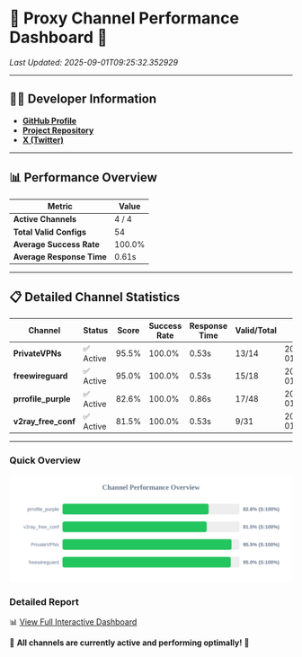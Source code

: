 # 🌟 Proxy Channel Performance Dashboard 🌟

_Last Updated: 2025-09-01T09:25:32.352929_

---

## 👩‍💻 Developer Information

- **[GitHub Profile](https://github.com/4n0nymou3)**  
- **[Project Repository](https://github.com/4n0nymou3/multi-proxy-config-fetcher)**  
- **[X (Twitter)](https://x.com/4n0nymou3)**  

---

## 📊 Performance Overview

| Metric                | Value       |
|-----------------------|-------------|
| **Active Channels**   | 4 / 4       |
| **Total Valid Configs** | 54          |
| **Average Success Rate** | 100.0%      |
| **Average Response Time** | 0.61s       |

---

## 📋 Detailed Channel Statistics

| Channel          | Status     | Score  | Success Rate | Response Time | Valid/Total | Last Success               |
|------------------|------------|--------|--------------|---------------|-------------|----------------------------|
| **PrivateVPNs**  | ✅ Active  | 95.5%  | 100.0% | 0.53s         | 13/14       | 2025-09-01T09:25:31.792520 |
| **freewireguard**  | ✅ Active  | 95.0%  | 100.0% | 0.53s         | 15/18       | 2025-09-01T09:25:32.351028 |
| **prrofile_purple**  | ✅ Active  | 82.6%  | 100.0% | 0.86s         | 17/48       | 2025-09-01T09:25:30.644904 |
| **v2ray_free_conf**  | ✅ Active  | 81.5%  | 100.0% | 0.53s         | 9/31       | 2025-09-01T09:25:31.218638 |

---

### Quick Overview
<div align="center">
  <a href="https://raw.githubusercontent.com/nullluser/NullRepo/refs/heads/main/assets/channel_stats_chart.svg">
    <img src="https://raw.githubusercontent.com/nullluser/NullRepo/refs/heads/main/assets/channel_stats_chart.svg" alt="Source Performance Statistics" width="800">
  </a>
</div>

### Detailed Report
📊 [View Full Interactive Dashboard](https://htmlpreview.github.io/?https://github.com/nullluser/NullRepo/blob/main/assets/performance_report.html)

🎉 **All channels are currently active and performing optimally!** 🎉
